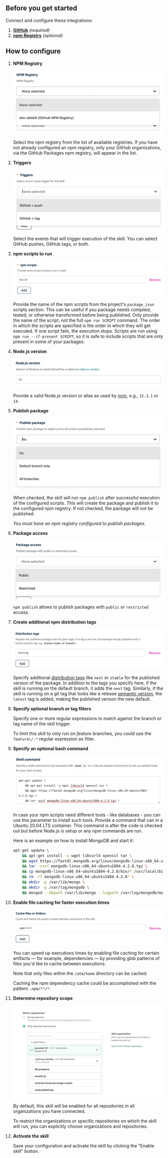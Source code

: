 ## Before you get started

Connect and configure these integrations:

1.  [**GitHub**](https://go.atomist.com/catalog/integration/github "GitHub Integration")
    _(required)_
1.  [**npm Registry**](https://go.atomist.com/catalog/integration/npmjs-registry "npm Registry Integration")
    _(optional)_

## How to configure

1.  **NPM Registry**

    ![npm registry](docs/images/npm-registry.png)

    Select the npm registry from the list of available registries. If you have
    not already configured an npm registry, only your GitHub organizations, via
    the GitHub Packages npm registry, will appear in the list.

1.  **Triggers**

    ![Event triggers for skill](docs/images/trigger.png)

    Select the events that will trigger execution of the skill. You can select
    GitHub pushes, GitHub tags, or both.

1.  **npm scripts to run**

    ![npm scripts to run](docs/images/scripts.png)

    Provide the name of the npm scripts from the project's `package.json`
    scripts section. This can be useful if you package needs compiled, tested,
    or otherwise transformed before being published. Only provide the name of
    the script, not the full `npm run SCRIPT` command. The order in which the
    scripts are specified is the order in which they will get executed. If one
    script fails, the execution stops. Scripts are run using
    `npm run --if-present SCRIPT`, so it is safe to include scripts that are
    only present in some of your packages.

1.  **Node.js version**

    ![Node.js version](docs/images/node-version.png)

    Provide a valid Node.js version or alias as used by
    [nvm](https://github.com/nvm-sh/nvm#usage), e.g., `12.3.1` or `14`.

1.  **Publish package**

    ![Publish package](docs/images/publish.png)

    When checked, the skill will run `npm publish` after successful execution of
    the configured scripts. This will create the package and publish it to the
    configured npm registry. If not checked, the package will not be published.

    _You must have an npm registry configured to publish packages._

1.  **Package access**

    ![Package access](docs/images/access.png)

    `npm publish` allows to publish packages with `public` or `restricted`
    access.

1.  **Create additional npm distribution tags**

    ![Package dist tags](docs/images/tags.png)

    Specify additional [distribution tags][dist-tag] like `next` or `stable` for
    the published version of the package. In addition to the tags you specify
    here, if the skill is running on the default branch, it adds the `next` tag.
    Similarly, if the skill is running on a git tag that looks like a release
    [semantic version][semver], the `latest` tag is added, making the published
    version the new default.

1.  **Specify optional branch or tag filters**

    Specify one or more regular expressions to match against the branch or tag
    name of the skill trigger.

    To limit this skill to only run on _feature_ branches, you could use the
    `feature\/.*` regular expression as filter.

1.  **Specify an optional bash command**

    ![Shell command](docs/images/shell-command.png)

    In case your npm scripts need different tools - like databases - you can use
    this parameter to install such tools. Provide a command that can in a Ubuntu
    20.04 LTS container. This command is after the code is checked out but
    before Node.js is setup or any npm commands are run.

    Here is an example on how to install MongoDB and start it:

    ```bash
    apt-get update \
        && apt-get install -y wget libcurl4 openssl tar \
        && wget https://fastdl.mongodb.org/linux/mongodb-linux-x86_64-ubuntu1804-4.2.8.tgz \
        && tar -zxvf mongodb-linux-x86_64-ubuntu1804-4.2.8.tgz \
        && cp mongodb-linux-x86_64-ubuntu1804-4.2.8/bin/* /usr/local/bin/ \
        && rm -rf mongodb-linux-x86_64-ubuntu1804-4.2.8* \
        && mkdir -p /var/lib/mongo \
        && mkdir -p /var/log/mongodb \
        && mongod --dbpath /var/lib/mongo --logpath /var/log/mongodb/mongod.log --fork
    ```

1.  **Enable file caching for faster execution times**

    ![Skill file caching](docs/images/cache.png)

    You can speed up executions times by enabling file caching for certain
    artifacts — for example, dependencies — by providing glob patterns of files
    you'd like to cache between executions.

    Note that only files within the `/atm/home` directory can be cached.

    Caching the npm dependency cache could be accomplished with the pattern
    `.npm/**/*`.

1.  **Determine repository scope**

    ![Repository filter](docs/images/repo-filter.png)

    By default, this skill will be enabled for all repositories in all
    organizations you have connected.

    To restrict the organizations or specific repositories on which the skill
    will run, you can explicitly choose organizations and repositories.

1.  **Activate the skill**

    Save your configuration and activate the skill by clicking the "Enable
    skill" button.

[dist-tag]: https://docs.npmjs.com/adding-dist-tags-to-packages "npm dist-tags"
[semver]: https://semver.org/ "Semantic Versioning"
